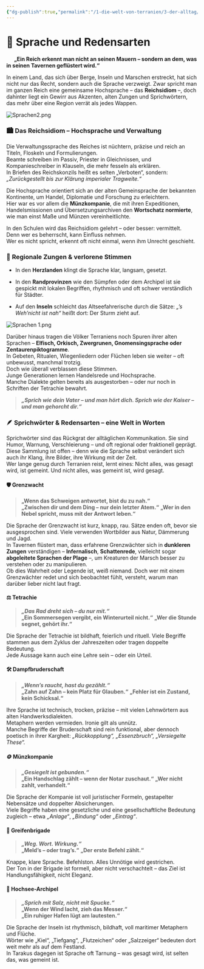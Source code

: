 ```yaml
---
{"dg-publish":true,"permalink":"/1-die-welt-von-terranien/3-der-alltag/sprache-und-redensarten/"}
---
```


# 💬 **Sprache und Redensarten**
$\quad$
**„Ein Reich erkennt man nicht an seinen Mauern – sondern an dem, was in seinen Tavernen geflüstert wird.“**

In einem Land, das sich über Berge, Inseln und Marschen erstreckt, hat sich nicht nur das Recht, sondern auch die Sprache verzweigt. Zwar spricht man im ganzen Reich eine gemeinsame Hochsprache – das **Reichsidiom** –, doch dahinter liegt ein Gewirr aus Akzenten, alten Zungen und Sprichwörtern, das mehr über eine Region verrät als jedes Wappen.

![Sprachen2.png](/img/user/4%20Dateien/Illustrationen/Sprachen2.png)

### 🏙️ **Das Reichsidiom – Hochsprache und Verwaltung**

Die Verwaltungssprache des Reiches ist nüchtern, präzise und reich an Titeln, Floskeln und Formulierungen.  
Beamte schreiben im Passiv, Priester in Gleichnissen, und Kompanieschreiber in Klauseln, die mehr fesseln als erklären.  
In Briefen des Reichskonzils heißt es selten „Verboten“, sondern: _„Zurückgestellt bis zur Klärung imperialer Tragweite.“_

Die Hochsprache orientiert sich an der alten Gemeinsprache der bekannten Kontinente, um Handel, Diplomatie und Forschung zu erleichtern.  
Hier war es vor allem die **Münzkompanie**, die mit ihren Expeditionen, Handelsmissionen und Übersetzungsarchiven den **Wortschatz normierte**, wie man einst Maße und Münzen vereinheitlichte.

In den Schulen wird das Reichsidiom gelehrt – oder besser: vermittelt.  
Denn wer es beherrscht, kann Einfluss nehmen.  
Wer es nicht spricht, erkennt oft nicht einmal, wenn ihm Unrecht geschieht.

### 🧭 **Regionale Zungen & verlorene Stimmen**

- In den **Herzlanden** klingt die Sprache klar, langsam, gesetzt.

- In den **Randprovinzen** wie den Sümpfen oder dem Archipel ist sie gespickt mit lokalen Begriffen, rhythmisch und oft schwer verständlich für Städter.

- Auf den **Inseln** schleicht das Altseefahrerische durch die Sätze: _„’s Weh’nicht ist nah“_ heißt dort: Der Sturm zieht auf.

![Sprachen 1.png](/img/user/4%20Dateien/Illustrationen/Sprachen%201.png)

Darüber hinaus tragen die Völker Terraniens noch Spuren ihrer alten Sprachen – **Elfisch, Orkisch, Zwergrunen, Gnomensingsprache oder Zentaurenpiktogramme**.  
In Gebeten, Ritualen, Wiegenliedern oder Flüchen leben sie weiter – oft unbewusst, manchmal trotzig.  
Doch wie überall verblassen diese Stimmen.  
Junge Generationen lernen Handelsrede und Hochsprache.  
Manche Dialekte gelten bereits als ausgestorben – oder nur noch in Schriften der Tetrachie bewahrt.

> **_„Sprich wie dein Vater – und man hört dich. Sprich wie der Kaiser – und man gehorcht dir.“_**

### 🪶 **Sprichwörter & Redensarten – eine Welt in Worten**

Sprichwörter sind das Rückgrat der alltäglichen Kommunikation. Sie sind Humor, Warnung, Verschleierung – und oft regional oder fraktionell geprägt.
Diese Sammlung ist offen – denn wie die Sprache selbst verändert sich auch ihr Klang, ihre Bilder, ihre Wirkung mit der Zeit.  
Wer lange genug durch Terranien reist, lernt eines: Nicht alles, was gesagt wird, ist gemeint. Und nicht alles, was gemeint ist, wird gesagt.

#### 🛡️ Grenzwacht

>**„Wenn das Schweigen antwortet, bist du zu nah.“**  
>**„Zwischen dir und dem Ding – nur dein letzter Atem.“** 
>**„Wer in den Nebel spricht, muss mit der Antwort leben.“**

Die Sprache der Grenzwacht ist kurz, knapp, rau. Sätze enden oft, bevor sie ausgesprochen sind. Viele verwenden Wortbilder aus Natur, Dämmerung und Jagd.  
In Tavernen flüstert man, dass erfahrene Grenzwächter sich in **dunkleren Zungen** verständigen – **Infernalisch**, **Schattenrede**, vielleicht sogar **abgeleitete Sprachen der Plage** –, um Kreaturen der Marsch besser zu verstehen oder zu manipulieren.  
Ob dies Wahrheit oder Legende ist, weiß niemand. Doch wer mit einem Grenzwächter redet und sich beobachtet fühlt, versteht, warum man darüber lieber nicht laut fragt.

#### ⚖️ Tetrachie

> **_„Das Rad dreht sich – du nur mit.“_**  
>**„Ein Sommersegen vergibt, ein Winterurteil nicht.“** 
>**„Wer die Stunde segnet, gehört ihr.“**

Die Sprache der Tetrachie ist bildhaft, feierlich und rituell. Viele Begriffe stammen aus dem Zyklus der Jahreszeiten oder tragen doppelte Bedeutung.  
Jede Aussage kann auch eine Lehre sein – oder ein Urteil.

#### 🛠️ Dampfbruderschaft

> **_„Wenn’s raucht, hast du gezählt.“_**  
>**„Zahn auf Zahn – kein Platz für Glauben.“** 
>**„Fehler ist ein Zustand, kein Schicksal.“**

Ihre Sprache ist technisch, trocken, präzise – mit vielen Lehnwörtern aus alten Handwerksdialekten.  
Metaphern werden vermieden. Ironie gilt als unnütz.  
Manche Begriffe der Bruderschaft sind rein funktional, aber dennoch poetisch in ihrer Kargheit: _„Rückkopplung“, „Essenzbruch“, „Versiegelte These“._

#### 🪙 Münzkompanie

> **_„Gesiegelt ist gebunden.“_**  
 >**„Ein Handschlag zählt – wenn der Notar zuschaut.“** 
>**„Wer nicht zahlt, verhandelt.“**

Die Sprache der Kompanie ist voll juristischer Formeln, gestapelter Nebensätze und doppelter Absicherungen.  
Viele Begriffe haben eine gesetzliche und eine gesellschaftliche Bedeutung zugleich – etwa _„Anlage“_, _„Bindung“_ oder _„Eintrag“_.

#### 🦅 Greifenbrigade

> **_„Weg. Wort. Wirkung.“_**  
>**„Meld’s – oder trag’s.“**
>**„Der erste Befehl zählt.“**

Knappe, klare Sprache. Befehlston. Alles Unnötige wird gestrichen.  
Der Ton in der Brigade ist formell, aber nicht verschachtelt – das Ziel ist Handlungsfähigkeit, nicht Eleganz.

#### 🌊 Hochsee-Archipel

> **_„Sprich mit Salz, nicht mit Spucke.“_**  
>**„Wenn der Wind lacht, zieh das Messer.“**  
>**„Ein ruhiger Hafen lügt am lautesten.“**

Die Sprache der Inseln ist rhythmisch, bildhaft, voll maritimer Metaphern und Flüche.  
Wörter wie „Kiel“, „Tiefgang“, „Flutzeichen“ oder „Salzzeiger“ bedeuten dort weit mehr als auf dem Festland.  
In Tarakus dagegen ist Sprache oft Tarnung – was gesagt wird, ist selten das, was gemeint ist.
